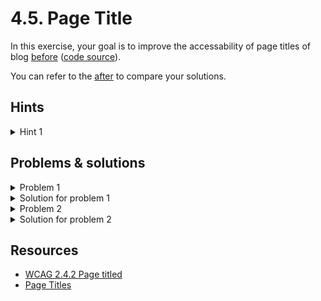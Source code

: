 # 4.5. Page Title

In this exercise, your goal is to improve the accessability of page titles of blog [before](https://ubax.github.io/a11y-kata/4-pitfalls/4.05-page_title/before/index.html) ([code source](./before/index.html)).

You can refer to the [after](./after/) to compare your solutions.

## Hints

<details>
<summary>Hint 1</summary>

- Try to open all the articles in new tabs and see if you can identify the content of the page

</details>

## Problems & solutions

<details>
<summary>Problem 1</summary>

The home page and all the sub pages have the same title. This makes it hard for users to know where they are in the site. Moreover when screen reader users navigate through the page, they will hear the same title for all the pages.

</details>
<details>
<summary>Solution for problem 1</summary>

Change the titles in the sub pages to be more descriptive.

```html
<title>The Evolution of the Keyboard - Computer history</title>
```

</details>

<details>
<summary>Problem 2</summary>

On the page `The Personal Computers Revolution` the title is back-loaded. This means that the most important information is at the end of the title. This is a problem for all the users. When you have multiple tabs open, you can't see the title of the page. Moreover, screen reader users will hear the most important information at the end of the title.

</details>
<details>
<summary>Solution for problem 2</summary>

Change the title to be front-loaded.

```html
<title>The Personal Computers Revolution - Computer history</title>
```

</details>

## Resources

- [WCAG 2.4.2 Page titled](https://www.w3.org/WAI/WCAG21/Understanding/page-titled.html)
- [Page Titles](https://www.w3.org/WAI/tutorials/page-structure/headings/)
